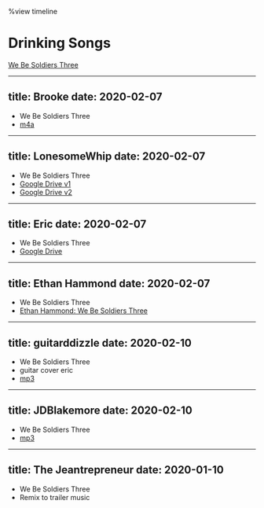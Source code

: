 %view timeline

# Drinking Songs

[We Be Soldiers Three](https://www.youtube.com/watch?v=3EHaky9yi1U)

---
title: Brooke
date: 2020-02-07
---
-  We Be Soldiers Three
- [m4a](https://cdn.discordapp.com/attachments/671518967663427594/675480213223637003/We_Be_Soldiers_Three.m4a)



---
title: LonesomeWhip
date: 2020-02-07
---
-  We Be Soldiers Three
- [Google Drive v1](https://drive.google.com/file/d/1yJqh8xgbOH2KM-D5MGtOaUpBaBq3DXom/view?usp=drivesdk) 
- [Google Drive v2](https://drive.google.com/file/d/1IWADyIet7haKU4pmbvc9_ojwrvwooPIU/view?usp=drivesdk) 

----
title: Eric
date: 2020-02-07
---
-  We Be Soldiers Three
- [Google Drive](https://drive.google.com/file/d/1dSCuF9NPBPvf4Ik7XQ0Nvs782k2p2pNg/view?usp=sharing) 


---
title: Ethan Hammond
date: 2020-02-07
---
-  We Be Soldiers Three
- [Ethan Hammond: We Be Soldiers Three](https://photos.google.com/share/AF1QipOQjFOFxpla3fgwFDZhX8EhvJzS4kcjyv7HRspIQh8G2S4BqmYWP0mp4oVvLfyXpg/photo/AF1QipNqUFG-W8EmoW6muttcd2Hao7uKY_yRxrgyUUAc?key=ZHRuRzRqTkxRTHdDbkJUY1pjWWRCN2dxemVjc0l3) 

---
title: guitarddizzle
date: 2020-02-10
---
-  We Be Soldiers Three
- guitar cover eric
- [mp3](https://cdn.discordapp.com/attachments/671518967663427594/676415604122583051/Soldiers_Three_attempt_with_jam_and_butter.mp3) 

---
title: JDBlakemore
date: 2020-02-10
---
-  We Be Soldiers Three
- [mp3](https://cdn.discordapp.com/attachments/671518967663427594/676479220469465158/We_Be_Soldiers_Three_online-audio-converter.com.mp3)

---
title: The Jeantrepreneur
date: 2020-01-10
---
- We Be Soldiers Three
- Remix to trailer music 
